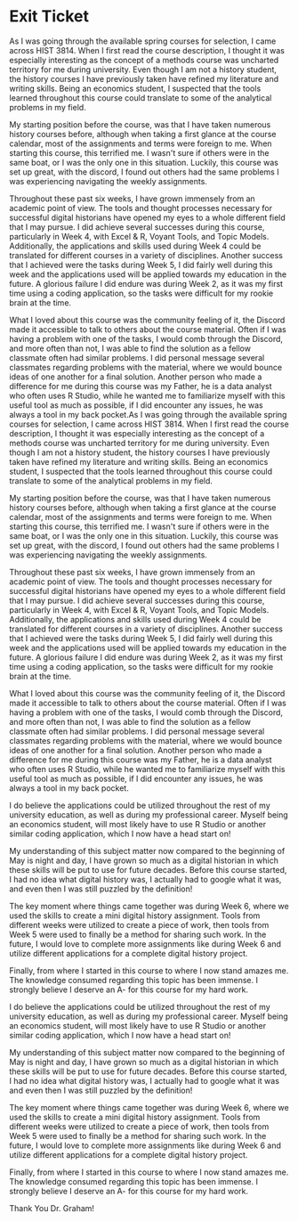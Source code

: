 # Exit Ticket

As I was going through the available spring courses for selection, I came across HIST 3814. When I first read the course description, I thought it was especially interesting as the concept of a methods course was uncharted territory for me during university. Even though I am not a history student, the history courses I have previously taken have refined my literature and writing skills. Being an economics student, I suspected that the tools learned throughout this course could translate to some of the analytical problems in my field. 

My starting position before the course, was that I have taken numerous history courses before, although when taking a first glance at the course calendar, most of the assignments and terms were foreign to me. When starting this course, this terrified me. I wasn't sure if others were in the same boat, or I was the only one in this situation. Luckily, this course was set up great, with the discord, I found out others had the same problems I was experiencing navigating the weekly assignments.

Throughout these past six weeks, I have grown immensely from an academic point of view. The tools and thought processes necessary for successful digital historians have opened my eyes to a whole different field that I may pursue. I did achieve several successes during this course, particularly in Week 4, with Excel & R, Voyant Tools, and Topic Models. Additionally, the applications and skills used during Week 4 could be translated for different courses in a variety of disciplines. Another success that I achieved were the tasks during Week 5, I did fairly well during this week and the applications used will be applied towards my education in the future. A glorious failure I did endure was during Week 2, as it was my first time using a coding application, so the tasks were difficult for my rookie brain at the time.

What I loved about this course was the community feeling of it, the Discord made it accessible to talk to others about the course material. Often if I was having a problem with one of the tasks, I would comb through the Discord, and more often than not, I was able to find the solution as a fellow classmate often had similar problems. I did personal message several classmates regarding problems with the material, where we would bounce ideas of one another for a final solution. Another person who made a difference for me during this course was my Father, he is a data analyst who often uses R Studio, while he wanted me to familiarize myself with this useful tool as much as possible, if I did encounter any issues, he was always a tool in my back pocket.As I was going through the available spring courses for selection, I came across HIST 3814. When I first read the course description, I thought it was especially interesting as the concept of a methods course was uncharted territory for me during university. Even though I am not a history student, the history courses I have previously taken have refined my literature and writing skills. Being an economics student, I suspected that the tools learned throughout this course could translate to some of the analytical problems in my field. 

My starting position before the course, was that I have taken numerous history courses before, although when taking a first glance at the course calendar, most of the assignments and terms were foreign to me. When starting this course, this terrified me. I wasn't sure if others were in the same boat, or I was the only one in this situation. Luckily, this course was set up great, with the discord, I found out others had the same problems I was experiencing navigating the weekly assignments.

Throughout these past six weeks, I have grown immensely from an academic point of view. The tools and thought processes necessary for successful digital historians have opened my eyes to a whole different field that I may pursue. I did achieve several successes during this course, particularly in Week 4, with Excel & R, Voyant Tools, and Topic Models. Additionally, the applications and skills used during Week 4 could be translated for different courses in a variety of disciplines. Another success that I achieved were the tasks during Week 5, I did fairly well during this week and the applications used will be applied towards my education in the future. A glorious failure I did endure was during Week 2, as it was my first time using a coding application, so the tasks were difficult for my rookie brain at the time.

What I loved about this course was the community feeling of it, the Discord made it accessible to talk to others about the course material. Often if I was having a problem with one of the tasks, I would comb through the Discord, and more often than not, I was able to find the solution as a fellow classmate often had similar problems. I did personal message several classmates regarding problems with the material, where we would bounce ideas of one another for a final solution. Another person who made a difference for me during this course was my Father, he is a data analyst who often uses R Studio, while he wanted me to familiarize myself with this useful tool as much as possible, if I did encounter any issues, he was always a tool in my back pocket.

I do believe the applications could be utilized throughout the rest of my university education, as well as during my professional career. Myself being an economics student, will most likely have to use R Studio or another similar coding application, which I now have a head start on!

My understanding of this subject matter now compared to the beginning of May is night and day, I have grown so much as a digital historian in which these skills will be put to use for future decades. Before this course started, I had no idea what digital history was, I actually had to google what it was, and even then I was still puzzled by the definition!

The key moment where things came together was during Week 6, where we used the skills to create a mini digital history assignment. Tools from different weeks were utilized to create a piece of work, then tools from Week 5 were used to finally be a method for sharing such work. In the future, I would love to complete more assignments like during Week 6 and utilize different applications for a complete digital history project. 

Finally, from where I started in this course to where I now stand amazes me. The knowledge consumed regarding this topic has been immense. I strongly believe I deserve an A- for this course for my hard work.

I do believe the applications could be utilized throughout the rest of my university education, as well as during my professional career. Myself being an economics student, will most likely have to use R Studio or another similar coding application, which I now have a head start on!

My understanding of this subject matter now compared to the beginning of May is night and day, I have grown so much as a digital historian in which these skills will be put to use for future decades. Before this course started, I had no idea what digital history was, I actually had to google what it was and even then I was still puzzled by the definition!

The key moment where things came together was during Week 6, where we used the skills to create a mini digital history assignment. Tools from different weeks were utilized to create a piece of work, then tools from Week 5 were used to finally be a method for sharing such work. In the future, I would love to complete more assignments like during Week 6 and utilize different applications for a complete digital history project. 

Finally, from where I started in this course to where I now stand amazes me. The knowledge consumed regarding this topic has been immense. I strongly believe I deserve an A- for this course for my hard work.

Thank You Dr. Graham!
